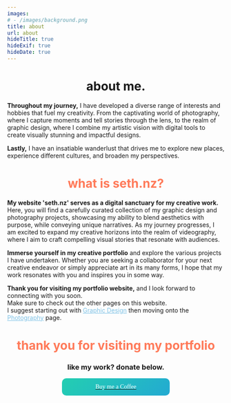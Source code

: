 ```yaml
---
images:
# - /images/background.png
title: about
url: about
hideTitle: true
hideExif: true
hideDate: true
---
```



<style>

/* Donate */
 .donate-button-container {
    display: flex;
    justify-content: center;
    align-items: center;
  }

  .donate-button  {
    display: flex;
    align-items: center;
    padding: 10px;
    border-radius: 10px;
    background: linear-gradient(-45deg, #ee7752, #e73c7e, #23a6d5, #23d5ab);
    background-size: 400% 400%;
    animation: gradient 15s ease infinite;
    width: 250px;
    transition: background-color 0.3s, filter 0.3s, border-color 0.3s;
    border: 2px solid transparent; /* Add transparent border */
    box-sizing: border-box; /* Include border in dimensions */
  }

  .donate-button:hover {
    background: linear-gradient(-45deg, #ee7752, #e73c7e, #23a6d5, #23d5ab);
    animation: gradient 15s ease infinite;
    background-size: 400% 400%;
    filter: brightness(210%); /* Increase brightness by 10% */
  }

  .donate-button:hover .text {
    color: yellow;
  }

  .donate-button .icon {
    margin-right: 10px;
  }

  .donate-button .text {
    text-align: center;
    flex-grow: 1;
    transition: color 0.3s;
  }
  @keyframes gradient {
    0% {
      background-position: 0% 50%;
    }
    50% {
      background-position: 100% 50%;
    }
    100% {
      background-position: 0% 50%;
    }
  }
</style>

<div align="center">
    <h1>about me.</h1>
</div>

<script>
  // Calculate the number of years since a particular date
  var startDate = new Date("2002-03-14");
  var currentDate = new Date();
  var yearsSince = currentDate.getFullYear() - startDate.getFullYear();

  // Create the HTML string
  var htmlString = "<p><strong>Welcome to my portfolio website!</strong> My name is Seth Copeland, a " + yearsSince + "-year-old creative based in Wellington, New Zealand. I am currently working towards my Bachelor of Screen Arts at Massey University with a Major in Film Production, where I am honing my skills and passion for the visual arts/film.</p>";

  // Display the HTML string
  document.write(htmlString);
</script>

**Throughout my journey,** I have developed a diverse range of interests and hobbies that fuel my creativity. From the captivating world of photography, where I capture moments and tell stories through the lens, to the realm of graphic design, where I combine my artistic vision with digital tools to create visually stunning and impactful designs. <br> 

**Lastly,** I have an insatiable wanderlust that drives me to explore new places, experience different cultures, and broaden my perspectives.

<div align="center">
<h1 style="color: #FF7A59"> what is seth.nz? </h1>
</div>

**My website 'seth.nz' serves as a digital sanctuary for my creative work.** Here, you will find a carefully curated collection of my graphic design and photography projects, showcasing my ability to blend aesthetics with purpose, while conveying unique narratives. As my journey progresses, I am excited to expand my creative horizons into the realm of videography, where I aim to craft compelling visual stories that resonate with audiences.

**Immerse yourself in my creative portfolio** and explore the various projects I have undertaken. Whether you are seeking a collaborator for your next creative endeavor or simply appreciate art in its many forms, I hope that my work resonates with you and inspires you in some way.

**Thank you for visiting my portfolio website,** and I look forward to connecting with you soon. 
<br> Make sure to check out the other pages on this website. 
<br> I suggest starting out with <a style="color: #7EC2E6;" href="https://seth.nz/graphics">Graphic Design</a> </strong> then moving onto the <a style="color: #7EC2E6;" href="https://seth.nz/photography">Photography</a> </strong> page.



<div align="center">
<h1 style="color: #FF7A59"> thank you for visiting my portfolio</h1>
</div>




<div align="center">
    <h3>like my work? donate below.</h3>
</div>


<div class="donate-button-container">
  <a href="https://www.buymeacoffee.com/setheon/" class="donate-button">
    <span style="color: #ffffff;" class="fab fa-dollar fa-lg"></span>
    <span style="color: #ffffff; font-family:Open Sans Bold;" class="text">Buy me a Coffee</span>
  </a>
</div>
